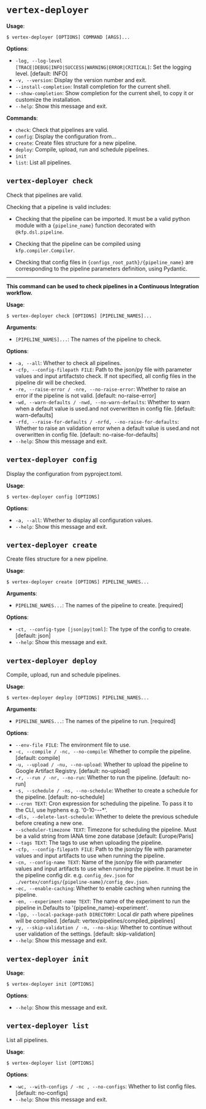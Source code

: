 # `vertex-deployer`

**Usage**:

```console
$ vertex-deployer [OPTIONS] COMMAND [ARGS]...
```

**Options**:

* `-log, --log-level [TRACE|DEBUG|INFO|SUCCESS|WARNING|ERROR|CRITICAL]`: Set the logging level.  [default: INFO]
* `-v, --version`: Display the version number and exit.
* `--install-completion`: Install completion for the current shell.
* `--show-completion`: Show completion for the current shell, to copy it or customize the installation.
* `--help`: Show this message and exit.

**Commands**:

* `check`: Check that pipelines are valid.
* `config`: Display the configuration from...
* `create`: Create files structure for a new pipeline.
* `deploy`: Compile, upload, run and schedule pipelines.
* `init`
* `list`: List all pipelines.

## `vertex-deployer check`

Check that pipelines are valid.

Checking that a pipeline is valid includes:

* Checking that the pipeline can be imported. It must be a valid python module with a
`{pipeline_name}` function decorated with `@kfp.dsl.pipeline`.

* Checking that the pipeline can be compiled using `kfp.compiler.Compiler`.

* Checking that config files in `{configs_root_path}/{pipeline_name}` are corresponding to the
pipeline parameters definition, using Pydantic.

---

**This command can be used to check pipelines in a Continuous Integration workflow.**

**Usage**:

```console
$ vertex-deployer check [OPTIONS] [PIPELINE_NAMES]...
```

**Arguments**:

* `[PIPELINE_NAMES]...`: The names of the pipeline to check.

**Options**:

* `-a, --all`: Whether to check all pipelines.
* `-cfp, --config-filepath FILE`: Path to the json/py file with parameter values and input artifactsto check. If not specified, all config files in the pipeline dir will be checked.
* `-re, --raise-error / -nre, --no-raise-error`: Whether to raise an error if the pipeline is not valid.  [default: no-raise-error]
* `-wd, --warn-defaults / -nwd, --no-warn-defaults`: Whether to warn when a default value is used.and not overwritten in config file.  [default: warn-defaults]
* `-rfd, --raise-for-defaults / -nrfd, --no-raise-for-defaults`: Whether to raise an validation error when a default value is used.and not overwritten in config file.  [default: no-raise-for-defaults]
* `--help`: Show this message and exit.

## `vertex-deployer config`

Display the configuration from pyproject.toml.

**Usage**:

```console
$ vertex-deployer config [OPTIONS]
```

**Options**:

* `-a, --all`: Whether to display all configuration values.
* `--help`: Show this message and exit.

## `vertex-deployer create`

Create files structure for a new pipeline.

**Usage**:

```console
$ vertex-deployer create [OPTIONS] PIPELINE_NAMES...
```

**Arguments**:

* `PIPELINE_NAMES...`: The names of the pipeline to create.  [required]

**Options**:

* `-ct, --config-type [json|py|toml]`: The type of the config to create.  [default: json]
* `--help`: Show this message and exit.

## `vertex-deployer deploy`

Compile, upload, run and schedule pipelines.

**Usage**:

```console
$ vertex-deployer deploy [OPTIONS] PIPELINE_NAMES...
```

**Arguments**:

* `PIPELINE_NAMES...`: The names of the pipeline to run.  [required]

**Options**:

* `--env-file FILE`: The environment file to use.
* `-c, --compile / -nc, --no-compile`: Whether to compile the pipeline.  [default: compile]
* `-u, --upload / -nu, --no-upload`: Whether to upload the pipeline to Google Artifact Registry.  [default: no-upload]
* `-r, --run / -nr, --no-run`: Whether to run the pipeline.  [default: no-run]
* `-s, --schedule / -ns, --no-schedule`: Whether to create a schedule for the pipeline.  [default: no-schedule]
* `--cron TEXT`: Cron expression for scheduling the pipeline. To pass it to the CLI, use hyphens e.g. '0-10-*-*-*'.
* `-dls, --delete-last-schedule`: Whether to delete the previous schedule before creating a new one.
* `--scheduler-timezone TEXT`: Timezone for scheduling the pipeline. Must be a valid string from IANA time zone database  [default: Europe/Paris]
* `--tags TEXT`: The tags to use when uploading the pipeline.
* `-cfp, --config-filepath FILE`: Path to the json/py file with parameter values and input artifacts to use when running the pipeline.
* `-cn, --config-name TEXT`: Name of the json/py file with parameter values and input artifacts to use when running the pipeline. It must be in the pipeline config dir. e.g. `config_dev.json` for `./vertex/configs/{pipeline-name}/config_dev.json`.
* `-ec, --enable-caching`: Whether to enable caching when running the pipeline.
* `-en, --experiment-name TEXT`: The name of the experiment to run the pipeline in.Defaults to '{pipeline_name}-experiment'.
* `-lpp, --local-package-path DIRECTORY`: Local dir path where pipelines will be compiled.  [default: vertex/pipelines/compiled_pipelines]
* `-y, --skip-validation / -n, --no-skip`: Whether to continue without user validation of the settings.  [default: skip-validation]
* `--help`: Show this message and exit.

## `vertex-deployer init`

**Usage**:

```console
$ vertex-deployer init [OPTIONS]
```

**Options**:

* `--help`: Show this message and exit.

## `vertex-deployer list`

List all pipelines.

**Usage**:

```console
$ vertex-deployer list [OPTIONS]
```

**Options**:

* `-wc, --with-configs / -nc , --no-configs`: Whether to list config files.  [default: no-configs]
* `--help`: Show this message and exit.
